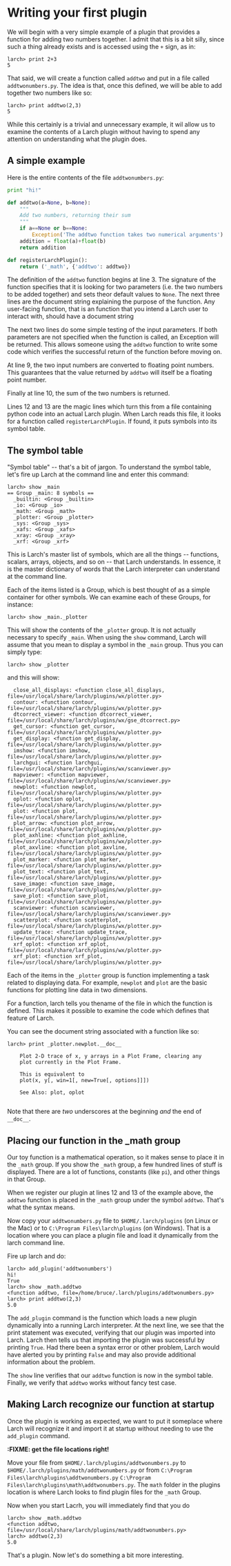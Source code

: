 # Writing your first plugin

We will begin with a very simple example of a plugin that provides a
function for adding two numbers together.  I admit that this is a bit
silly, since such a thing already exists and is accessed using the `+`
sign, as in:

```
larch> print 2+3
5
```
That said, we will create a function called `addtwo` and put in a file
called `addtwonumbers.py`.  The idea is that, once this defined, we
will be able to add together two numbers like so:
```
larch> print addtwo(2,3)
5
```
While this certainly is a trivial and unnecessary example, it wil
allow us to examine the contents of a Larch plugin without having to
spend any attention on understanding what the plugin does.

## A simple example

Here is the entire contents of the file `addtwonumbers.py`:

```python
print "hi!"

def addtwo(a=None, b=None):
	"""
	Add two numbers, returning their sum
	"""
    if a==None or b==None:
        Exception('The addtwo function takes two numerical arguments')
    addition = float(a)+float(b)
    return addition

def registerLarchPlugin():
    return ('_math', {'addtwo': addtwo})
```

The definition of the `addtwo` function begins at line 3.  The
signature of the function specifies that it is looking for two
parameters (i.e. the two numbers to be added together) and sets theor
default values to `None`.  The next three lines are the document
string explaining the purpose of the function.  Any user-facing
function, that is an function that you intend a Larch user to interact
with, should have a document string

The next two lines do some simple testing of the input parameters.  If
both parameters are not specified when the function is called, an
Exception will be returned.  This allows someone using the `addtwo`
function to write some code which verifies the successful return of
the function before moving on.

At line 9, the two input numbers are converted to floating point
numbers.  This guarantees that the value returned by `addtwo` will
itself be a floating point number.

Finally at line 10, the sum of the two numbers is returned.

Lines 12 and 13 are the magic lines which turn this from a file
containing python code into an actual Larch plugin.  When Larch reads
this file, it looks for a function called `registerLarchPlugin`.  If
found, it puts symbols into its symbol table.

## The symbol table

"Symbol table" -- that's a bit of jargon.  To understand the symbol
table, let's fire up Larch at the command line and enter this command:

```
larch> show _main
== Group _main: 8 symbols ==
  _builtin: <Group _builtin>
  _io: <Group _io>
  _math: <Group _math>
  _plotter: <Group _plotter>
  _sys: <Group _sys>
  _xafs: <Group _xafs>
  _xray: <Group _xray>
  _xrf: <Group _xrf>
```

This is Larch's master list of symbols, which are all the things --
functions, scalars, arrays, objects, and so on -- that Larch
understands.  In essence, it is the master dictionary of words that
the Larch interpreter can understand at the command line.

Each of the items listed is a Group, which is best thought of as a
simple container for other symbols.  We can examine each of these
Groups, for instance:

```
larch> show _main._plotter
```

This will show the contents of the `_plotter` group.  It is not
actually necessary to specify `_main`.  When using the `show` command,
Larch will assume that you mean to display a symbol in the `_main`
group.  Thus you can simply type:

```
larch> show _plotter
```

and this will show:

```
  close_all_displays: <function close_all_displays, file=/usr/local/share/larch/plugins/wx/plotter.py>
  contour: <function contour, file=/usr/local/share/larch/plugins/wx/plotter.py>
  dtcorrect_viewer: <function dtcorrect_viewer, file=/usr/local/share/larch/plugins/wx/gse_dtcorrect.py>
  get_cursor: <function get_cursor, file=/usr/local/share/larch/plugins/wx/plotter.py>
  get_display: <function get_display, file=/usr/local/share/larch/plugins/wx/plotter.py>
  imshow: <function imshow, file=/usr/local/share/larch/plugins/wx/plotter.py>
  larchgui: <function larchgui, file=/usr/local/share/larch/plugins/wx/scanviewer.py>
  mapviewer: <function mapviewer, file=/usr/local/share/larch/plugins/wx/scanviewer.py>
  newplot: <function newplot, file=/usr/local/share/larch/plugins/wx/plotter.py>
  oplot: <function oplot, file=/usr/local/share/larch/plugins/wx/plotter.py>
  plot: <function plot, file=/usr/local/share/larch/plugins/wx/plotter.py>
  plot_arrow: <function plot_arrow, file=/usr/local/share/larch/plugins/wx/plotter.py>
  plot_axhline: <function plot_axhline, file=/usr/local/share/larch/plugins/wx/plotter.py>
  plot_axvline: <function plot_axvline, file=/usr/local/share/larch/plugins/wx/plotter.py>
  plot_marker: <function plot_marker, file=/usr/local/share/larch/plugins/wx/plotter.py>
  plot_text: <function plot_text, file=/usr/local/share/larch/plugins/wx/plotter.py>
  save_image: <function save_image, file=/usr/local/share/larch/plugins/wx/plotter.py>
  save_plot: <function save_plot, file=/usr/local/share/larch/plugins/wx/plotter.py>
  scanviewer: <function scanviewer, file=/usr/local/share/larch/plugins/wx/scanviewer.py>
  scatterplot: <function scatterplot, file=/usr/local/share/larch/plugins/wx/plotter.py>
  update_trace: <function update_trace, file=/usr/local/share/larch/plugins/wx/plotter.py>
  xrf_oplot: <function xrf_oplot, file=/usr/local/share/larch/plugins/wx/plotter.py>
  xrf_plot: <function xrf_plot, file=/usr/local/share/larch/plugins/wx/plotter.py>
```

Each of the items in the `_plotter` group is function implementing a
task related to displaying data.  For example, `newplot` and `plot`
are the basic functions for plotting line data in two dimensions.

For a function, larch tells you thename of the file in which the
function is defined.  This makes it possible to examine the code which
defines that feature of Larch.

You can see the document string associated with a function like so:

```
larch> print _plotter.newplot.__doc__

    Plot 2-D trace of x, y arrays in a Plot Frame, clearing any
    plot currently in the Plot Frame.

    This is equivalent to
    plot(x, y[, win=1[, new=True[, options]]])

    See Also: plot, oplot
    
```

Note that there are *two* underscores at the beginning *and* the end
of `__doc__`.

## Placing our function in the _math group

Our toy function is a mathematical operation, so it makes sense to
place it in the `_math` group.  If you show the `_math` group, a few
hundred lines of stuff is displayed.  There are a lot of functions,
constants (like `pi`), and other things in that Group.

When we register our plugin at lines 12 and 13 of the example above,
the `addtwo` function is placed in the `_math` group under the symbol
`addtwo`.  That's what the syntax means.

Now copy your `addtwonumbers.py` file to `$HOME/.larch/plugins` (on
Linux or the Mac)  or to `C:\Program Files\larch\plugins` (on
Windows).  That is a location where you can place a plugin file and
load it dynamically from the larch command line.

Fire up larch and do:

```
larch> add_plugin('addtwonumbers')
hi!
True
larch> show _math.addtwo
<function addtwo, file=/home/bruce/.larch/plugins/addtwonumbers.py>
larch> print addtwo(2,3)
5.0
```

The `add_plugin` command is the function which loads a new plugin
dynamically into a running Larch interpreter.  At the next line, we
see that the print statement was executed, verifying that our plugin
was imported into Larch.  Larch then tells us that importing the
plugin was successful by printing `True`.  Had there been a syntax
error or other problem, Larch would have alerted you by printing
`False` and may also provide additional information about the problem.

The `show` line verifies that our `addtwo` function is now in the
symbol table.  Finally, we verify that `addtwo` works without fancy
test case.

## Making Larch recognize our function at startup

Once the plugin is working as expected, we want to put it someplace
where Larch will recognize it and import it at startup without
needing to use the `add_plugin` command.

**:FIXME: get the file locations right!**

Move your file from `$HOME/.larch/plugins/addtwonumbers.py` to
`$HOME/.larch/plugins/math/addtwonumbers.py` or from 
`C:\Program Files\larch\plugins\addtwonumbers.py`
`C:\Program Files\larch\plugins\math\addtwonumbers.py`.  The `math`
folder in the plugins location is where Larch looks to find plugin
files for the `_math` Group.

Now when you start Lacrh, you will immediately find that you do
```
larch> show _math.addtwo
<function addtwo, file=/usr/local/share/larch/plugins/math/addtwonumbers.py>
larch> addtwo(2,3)
5.0
```

That's a plugin.  Now let's do something a bit more interesting.
